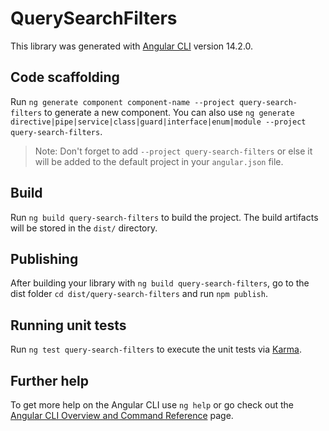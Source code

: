 # QuerySearchFilters

This library was generated with [Angular CLI](https://github.com/angular/angular-cli) version 14.2.0.

## Code scaffolding

Run `ng generate component component-name --project query-search-filters` to generate a new component. You can also use `ng generate directive|pipe|service|class|guard|interface|enum|module --project query-search-filters`.
> Note: Don't forget to add `--project query-search-filters` or else it will be added to the default project in your `angular.json` file. 

## Build

Run `ng build query-search-filters` to build the project. The build artifacts will be stored in the `dist/` directory.

## Publishing

After building your library with `ng build query-search-filters`, go to the dist folder `cd dist/query-search-filters` and run `npm publish`.

## Running unit tests

Run `ng test query-search-filters` to execute the unit tests via [Karma](https://karma-runner.github.io).

## Further help

To get more help on the Angular CLI use `ng help` or go check out the [Angular CLI Overview and Command Reference](https://angular.io/cli) page.
